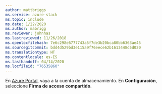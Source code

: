 ```yaml
---
author: mattbriggs
ms.service: azure-stack
ms.topic: include
ms.date: 1/22/2020
ms.author: mabrigg
ms.reviewer: johnhas
ms.lastreviewed: 11/26/2018
ms.openlocfilehash: 7e6c298e6777743a5f7de3b20bca80bb6363ae45
ms.sourcegitcommit: bdd4d529bd3e115a9f76eece62b1613448d5d020
ms.translationtype: HT
ms.contentlocale: es-ES
ms.lasthandoff: 04/14/2020
ms.locfileid: "76535860"
---
```

En [Azure Portal](https://portal.azure.com/), vaya a la cuenta de almacenamiento. En **Configuración**, seleccione **Firma de acceso compartido**.
